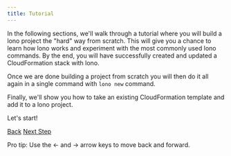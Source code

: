 ```yaml
---
title: Tutorial
---
```


In the following sections, we'll walk through a tutorial where you will build a lono project the "hard" way from scratch. This will give you a chance to learn how lono works and experiment with the most commonly used lono commands. By the end, you will have successfully created and updated a CloudFormation stack with lono.

Once we are done building a project from scratch you will then do it all again in a single command with `lono new` command.

Finally, we'll show you how to take an existing CloudFormation template and add it to a lono project.

Let's start!

<a id="prev" class="btn btn-basic" href="{% link _docs/install.md %}">Back</a>
<a id="next" class="btn btn-primary" href="{% link _docs/tutorial-build-from-scratch.md %}">Next Step</a>
<p class="keyboard-tip">Pro tip: Use the <- and -> arrow keys to move back and forward.</p>

